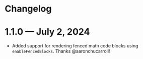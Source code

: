 # Changelog

# 1.1.0 — July 2, 2024
- Added support for rendering fenced math code blocks using `enableFencedBlocks`. Thanks @aaronchucarroll!